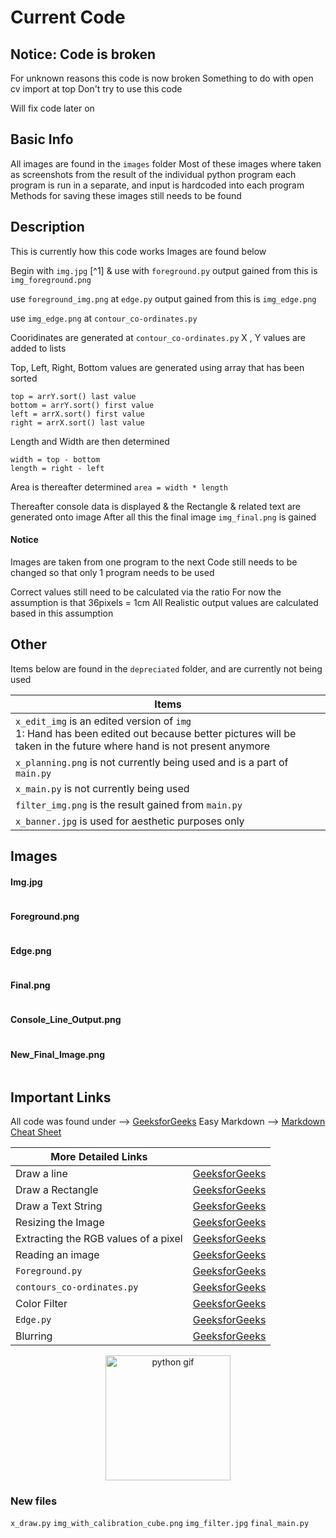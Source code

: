 # Current Code

## Notice: Code is broken

For unknown reasons this code is now broken
Something to do with open cv import at top
Don't try to use this code

Will fix code later on

## Basic Info

All images are found in the `images` folder
Most of these images where taken as screenshots from the result of the individual python program
each program is run in a separate, and input is hardcoded into each program
Methods for saving these images still needs to be found

## Description
This is currently how this code works
Images are found below

Begin with `img.jpg` [^1] 
& use with `foreground.py`
output gained from this is `img_foreground.png`

use `foreground_img.png` at `edge.py`
output gained from this is `img_edge.png`

use `img_edge.png` at `contour_co-ordinates.py`

Cooridinates are generated at `contour_co-ordinates.py`
X , Y values are added to lists

Top, Left, Right, Bottom values are generated
using array that has been sorted
```
top = arrY.sort() last value
bottom = arrY.sort() first value
left = arrX.sort() first value
right = arrX.sort() last value
```

Length and Width are then determined
```
width = top - bottom
length = right - left
```

Area is thereafter determined
`area = width * length`

Thereafter console data is displayed & the Rectangle & related text are generated onto image
After all this the final image `img_final.png` is gained

#### Notice

Images are taken from one program to the next
Code still needs to be changed so that only 1 program needs to be used

Correct values still need to be calculated via the ratio
For now the assumption is that 36pixels = 1cm
All Realistic output values are calculated based in this assumption

## Other

Items below are found in the `depreciated` folder, and are currently not being used

| Items |
| ----------- |
| `x_edit_img` is an edited version of `img` <br> 1: Hand has been edited out because better pictures will be taken in the future where hand is not present anymore |
| `x_planning.png` is not currently being used and is a part of `main.py` |
| `x_main.py` is not currently being used |
| `filter_img.png` is the result gained from `main.py` |
| `x_banner.jpg` is used for aesthetic purposes only |

## Images

#### Img.jpg
<img src="./images/img.jpg" alt=""> <br>

#### Foreground.png
<img src="./images/img_foreground.png" alt=""> <br>

#### Edge.png
<img src="./images/img_edge.png" alt=""> <br>

#### Final.png
<img src="./images/img_final.png" alt=""> <br>

#### Console_Line_Output.png
<img src="./images/img_console_line_output.png" alt=""> <br>

#### New_Final_Image.png
<img src="./images/new_img_final.png" alt=""> <br>

## Important Links

All code was found under --> [GeeksforGeeks](https://www.geeksforgeeks.org/opencv-python-tutorial/)
Easy Markdown --> [Markdown Cheat Sheet](https://www.markdownguide.org/cheat-sheet/)

| More Detailed Links |  |
| --- | --- |
| Draw a line | [GeeksforGeeks](https://www.geeksforgeeks.org/python-opencv-cv2-line-method/) |
| Draw a Rectangle | [GeeksforGeeks](https://www.geeksforgeeks.org/python-opencv-cv2-rectangle-method/) |
| Draw a Text String | [GeeksforGeeks](https://www.geeksforgeeks.org/python-opencv-cv2-puttext-method/) |
| Resizing the Image | [GeeksforGeeks](https://www.geeksforgeeks.org/introduction-to-opencv/) |
| Extracting the RGB values of a pixel | [GeeksforGeeks](https://www.geeksforgeeks.org/introduction-to-opencv/) |
| Reading an image | [GeeksforGeeks](https://www.geeksforgeeks.org/introduction-to-opencv/) |
| `Foreground.py` | [GeeksforGeeks](https://www.geeksforgeeks.org/python-foreground-extraction-in-an-image-using-grabcut-algorithm/) |
| `contours_co-ordinates.py` | [GeeksforGeeks](https://www.geeksforgeeks.org/find-co-ordinates-of-contours-using-opencv-python/) |
| Color Filter | [GeeksforGeeks](https://www.geeksforgeeks.org/filter-color-with-opencv/) |
| `Edge.py` | [GeeksforGeeks](https://www.geeksforgeeks.org/image-processing-in-python/) |
| Blurring | [GeeksforGeeks](https://www.geeksforgeeks.org/python-image-blurring-using-opencv/) |

<center><img src="./images/gif_python.gif" alt="python gif" height="200px" width="200px"></center>


### New files

`x_draw.py`
`img_with_calibration_cube.png`
`img_filter.jpg`
`final_main.py`